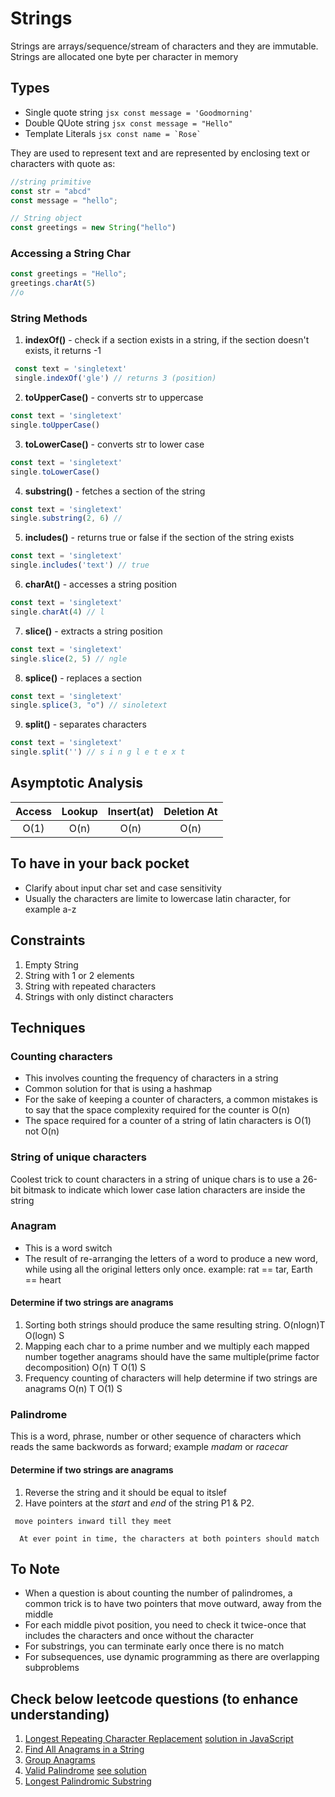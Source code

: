 # Strings
Strings are arrays/sequence/stream of characters and they are immutable.
Strings are allocated one byte per character in memory

## **Types**

* Single quote string ```jsx const message = 'Goodmorning'```
* Double QUote string  ```jsx const message = "Hello" ```
* Template Literals ```jsx const name = `Rose`  ```

They are used to represent text and are represented by enclosing text or characters with quote as: 
  ```jsx
  //string primitive
  const str = "abcd"
  const message = "hello";

  // String object
  const greetings = new String("hello")

  ```

### Accessing a String Char
  ```jsx
  const greetings = "Hello";
  greetings.charAt(5)
  //o
  ```
 
 ### String Methods
 
 1. **indexOf()** - check if a section exists in a string, if the section doesn't exists, it returns -1
  ```jsx 
   const text = 'singletext' 
   single.indexOf('gle') // returns 3 (position) 
   ```
 2. **toUpperCase()** - converts str to uppercase
   ```jsx 
   const text = 'singletext' 
   single.toUpperCase()
   ```
  3. **toLowerCase()** - converts str to lower case
   ```jsx 
   const text = 'singletext' 
   single.toLowerCase()
   ```
  4. **substring()**  - fetches a section of the string
   ```jsx 
   const text = 'singletext' 
   single.substring(2, 6) //
   ```
   5. **includes()**  - returns true or false if the section of the string exists
   ```jsx 
   const text = 'singletext' 
   single.includes('text') // true
   ```
   6. **charAt()**  - accesses a string position
   ```jsx 
   const text = 'singletext' 
   single.charAt(4) // l
   ```
   7. **slice()**  - extracts a string position
   ```jsx 
   const text = 'singletext' 
   single.slice(2, 5) // ngle
   ```
   8. **splice()**  - replaces a section
   ```jsx 
   const text = 'singletext' 
   single.splice(3, "o") // sinoletext
   ```
   9. **split()**  - separates characters
   ```jsx 
   const text = 'singletext' 
   single.split('') // s i n g l e t e x t
   ```


## Asymptotic Analysis 
| Access | Lookup | Insert(at) | Deletion At |
|:------:|:------:|:----------:|:-----------:|
|  O(1)  |  O(n)  |    O(n)    |     O(n)    |

## To have in your back pocket
* Clarify about input char set and case sensitivity
* Usually the characters are limite to lowercase latin character, for example a-z

## Constraints
1. Empty String
2. String with 1 or 2 elements
3. String with repeated characters 
4. Strings with only distinct characters

## Techniques
 ### Counting characters 
  * This involves counting the frequency of characters in a string
  * Common solution for that is using a hashmap
  * For the sake of keeping a counter of characters, a common mistakes is to say that the space complexity required for the counter is O(n)
  * The space required for a counter of a string of latin characters is O(1) not O(n)
  
 ### String of unique characters
  Coolest trick to count characters in a string of unique chars is to use a 26-bit bitmask to indicate which lower case lation characters are inside the string

### Anagram 
  * This is a word switch
  * The result of re-arranging the letters of a word to produce a new word, while using all the original letters only once.  example: rat == tar, Earth == heart

 #### Determine if two strings are anagrams 
 1. Sorting both strings should produce the same resulting string. O(nlogn)T O(logn) S
 2. Mapping each char to a prime number and we multiply each mapped number together anagrams should have the same multiple(prime factor decomposition) O(n) T O(1) S
 3. Frequency counting of characters will help determine if two strings are anagrams O(n) T O(1) S


### Palindrome
 This is a word, phrase, number or other sequence of characters which reads the same backwords as forward; example _madam_ or _racecar_
  #### Determine if two strings are anagrams 
  1. Reverse the string and it should be equal to itslef
  2. Have pointers at the _start_ and _end_ of the string P1 & P2.
  
   ```
    move pointers inward till they meet
   ```
   ```
     At ever point in time, the characters at both pointers should match
   ```


  ## To Note
  * When a question is about counting the number of palindromes, a common trick is to have two pointers that move outward, away from the middle
  * For each middle pivot position, you need to check it twice-once that includes the characters and once without the character
  * For substrings, you can terminate early once there is no match 
  * For subsequences, use dynamic programming as there are overlapping subproblems

  ## Check below leetcode questions (to enhance understanding)
  1. [Longest Repeating Character Replacement](https://leetcode.com/problems/longest-repeating-character-replacement/) [solution in JavaScript](https://github.com/RWambui/Data-structure-JS-and-Psuedo/blob/main/src/leetcode/1.TwoSum.js)
  2. [Find All Anagrams in a String](https://leetcode.com/problems/find-all-anagrams-in-a-string/) 
  3. [Group Anagrams](https://leetcode.com/problems/group-anagrams/)
  4. [Valid Palindrome](https://leetcode.com/problems/valid-palindrome/) [see solution](https://github.com/RWambui/Data-structure-Interview-prep-JS/blob/main/src/leetcode/125.ValidPalindrome.js)
  5. [Longest Palindromic Substring](https://leetcode.com/problems/longest-palindromic-substring/)
